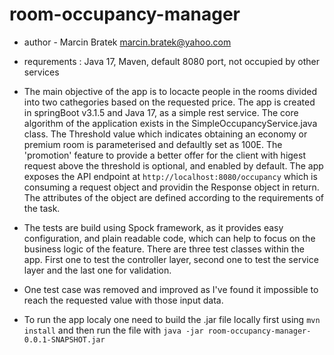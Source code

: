 # room-occupancy-manager
* author - Marcin Bratek marcin.bratek@yahoo.com
* requrements : Java 17, Maven, default 8080 port, not occupied by other services

* The main objective of the app is to locacte people in the rooms divided into two cathegories based on the requested price. 
The app is created in springBoot v3.1.5 and Java 17, as a simple rest service. 
The core algorithm of the application exists in the SimpleOccupancyService.java class. 
The Threshold value which indicates obtaining an economy or premium room is parameterised and defaultly set as 100E. The 'promotion' feature to provide a better offer for the client with higest request above the threshold is optional, and enabled by default.
The app exposes the API endpoint at ```http://localhost:8080/occupancy``` which is consuming a request object and providin the Response object in return. The attributes of the object are defined according to the requirements of the task.

* The tests are build using Spock framework, as it provides easy configuration, and plain readable code, which can help to focus on the business logic of the feature.
There are three test classes within the app. First one to test the controller layer, second one to test the service layer and the last one for validation.

* One test case was removed and improved as I've found it impossible to reach the requested value with those input data.

* To run the app localy one need to build the .jar file locally first using ```mvn install``` and then run the file with ```java -jar room-occupancy-manager-0.0.1-SNAPSHOT.jar```


